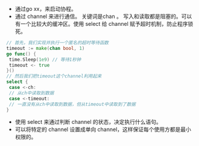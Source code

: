 - 通过go xx，来启动协程。 
- 通过 channel 来进行通信。 关键词是chan 。 写入和读取都是阻塞的。可以有一个比较大的缓冲区。使用 select 给 channel 赋予超时机制，防止程序锁死。 
```go
// 首先，我们实现并执行一个匿名的超时等待函数
timeout := make(chan bool, 1) 
go func() { 
 time.Sleep(1e9) // 等待1秒钟
 timeout <- true
}() 
// 然后我们把timeout这个channel利用起来
select { 
 case <-ch: 
 // 从ch中读取到数据
 case <-timeout: 
 // 一直没有从ch中读取到数据，但从timeout中读取到了数据
}
```
- 使用 select 来通过判断 channel 的状态，决定执行什么语句。
- 可以将特定的 channel 设置成单向 channel，这样保证每个使用方都是最小权限的。